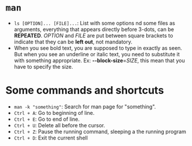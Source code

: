 # `man`

- `ls [OPTION]... [FILE]...`: List with some options nd some files as arguments, everything that appears directly before 3-dots, can be **REPEATED**. _OPTION_ and _FILE_ are put between square brackets to indicate that they can be **left out**, not mandatory.
- When you see bold text, you are supposed to type in exactly as seen. But when you see an underline or italic text, you need to substitute it with something appropriate. Ex: **--block-size**=_SIZE_, this mean that you have to specify the size.

# Some commands and shortcuts

- `man -k "something"`: Search for man page for "something".
- `Ctrl + A`: Go to beginning of line.
- `Ctrl + E`: Go to end of line.
- `Ctrl + U`: Delete all before the cursor.
- `Ctrl + Z`: Pause the running command, sleeping a the running program
- `Ctrl + D`: Exit the current shell
